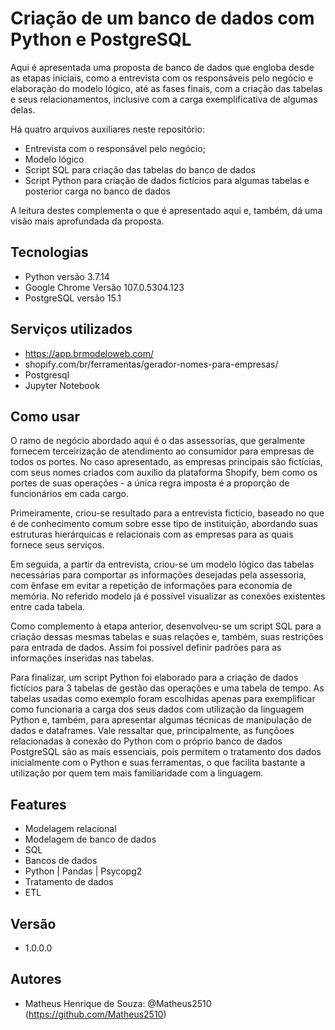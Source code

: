 # Criação de um banco de dados com Python e PostgreSQL

Aqui é apresentada uma proposta de banco de dados que engloba desde as etapas iniciais, como a entrevista com os responsáveis pelo negócio e elaboração do modelo lógico, até as fases finais, com a criação das tabelas e seus relacionamentos, inclusive com a carga exemplificativa de algumas delas.

Há quatro arquivos auxiliares neste repositório: 
- Entrevista com o responsável pelo negócio;
- Modelo lógico
- Script SQL para criação das tabelas do banco de dados
- Script Python para criação de dados fictícios para algumas tabelas e posterior carga no banco de dados

A leitura destes complementa o que é apresentado aqui e, também, dá uma visão mais aprofundada da proposta.

## Tecnologias
- Python versão 3.7.14
- Google Chrome Versão 107.0.5304.123
- PostgreSQL versão 15.1

## Serviços utilizados

- https://app.brmodeloweb.com/
- shopify.com/br/ferramentas/gerador-nomes-para-empresas/
- Postgresql
- Jupyter Notebook

## Como usar

O ramo de negócio abordado aqui é o das assessorias, que geralmente fornecem terceirização de atendimento ao consumidor para empresas de todos os portes. No caso apresentado, as empresas principais são fictícias, com seus nomes criados com auxílio da plataforma Shopify, bem como os portes de suas operações - a única regra imposta é a proporção de funcionários em cada cargo.

Primeiramente, criou-se resultado para a entrevista fictício, baseado no que é de conhecimento comum sobre esse tipo de instituição, abordando suas estruturas hierárquicas e relacionais com as empresas para as quais fornece seus serviços.

Em seguida, a partir da entrevista, criou-se um modelo lógico das tabelas necessárias para comportar as informações desejadas pela assessoria, com ênfase em evitar a repetição de informações para economia de memória. No referido modelo já é possível visualizar as conexões existentes entre cada tabela.

Como complemento à etapa anterior, desenvolveu-se um script SQL para a criação dessas mesmas tabelas e suas relações e, também, suas restrições para entrada de dados. Assim foi possível definir padrões para as informações inseridas nas tabelas.

Para finalizar, um script Python foi elaborado para a criação de dados fictícios para 3 tabelas de gestão das operações e uma tabela de tempo. As tabelas usadas como exemplo foram escolhidas apenas para exemplificar como funcionaria a carga dos seus dados com utilização da linguagem Python e, também, para apresentar algumas técnicas de manipulação de dados e dataframes. Vale ressaltar que, principalmente, as funçõoes relacionadas à conexão do Python com o próprio banco de dados PostgreSQL são as mais essenciais, pois permitem o tratamento dos dados inicialmente com o Python e suas ferramentas, o que facilita bastante a utilização por quem tem mais familiaridade com a linguagem.

## Features

- Modelagem relacional
- Modelagem de banco de dados
- SQL
- Bancos de dados
- Python | Pandas | Psycopg2
- Tratamento de dados
- ETL

## Versão

* 1.0.0.0

## Autores

* Matheus Henrique de Souza: @Matheus2510 (https://github.com/Matheus2510)
